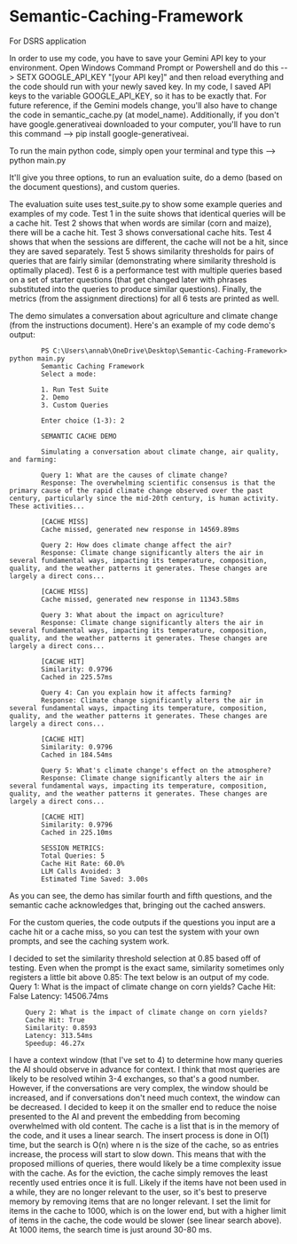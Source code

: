 # Semantic-Caching-Framework
For DSRS application

In order to use my code, you have to save your Gemini API key to your environment. Open Windows Command Prompt or Powershell and do this --> SETX GOOGLE_API_KEY "[your API key]" and then reload everything and the code should run with your newly saved key. In my code, I saved API keys to the variable GOOGLE_API_KEY, so it has to be exactly that. For future reference, if the Gemini models change, you'll also have to change the code in semantic_cache.py (at model_name). Additionally, if you don't have google.generativeai downloaded to your computer, you'll have to run this command --> pip install google-generativeai.

To run the main python code, simply open your terminal and type this --> python main.py

It'll give you three options, to run an evaluation suite, do a demo (based on the document questions), and custom queries.

The evaluation suite uses test_suite.py to show some example queries and examples of my code.
Test 1 in the suite shows that identical queries will be a cache hit.
Test 2 shows that when words are similar (corn and maize), there will be a cache hit.
Test 3 shows conversational cache hits.
Test 4 shows that when the sessions are different, the cache will not be a hit, since they are saved separately.
Test 5 shows similarity thresholds for pairs of queries that are fairly similar (demonstrating where similarity threshold is optimally placed).
Test 6 is a performance test with multiple queries based on a set of starter questions (that get changed later with phrases substituted into the queries to produce similar questions).
Finally, the metrics (from the assignment directions) for all 6 tests are printed as well.

The demo simulates a conversation about agriculture and climate change (from the instructions document).
Here's an example of my code demo's output:

            PS C:\Users\annab\OneDrive\Desktop\Semantic-Caching-Framework> python main.py
            Semantic Caching Framework
            Select a mode:

            1. Run Test Suite
            2. Demo
            3. Custom Queries

            Enter choice (1-3): 2

            SEMANTIC CACHE DEMO

            Simulating a conversation about climate change, air quality, and farming:

            Query 1: What are the causes of climate change?
            Response: The overwhelming scientific consensus is that the primary cause of the rapid climate change observed over the past century, particularly since the mid-20th century, is human activity. These activities...

            [CACHE MISS]
            Cache missed, generated new response in 14569.89ms

            Query 2: How does climate change affect the air?
            Response: Climate change significantly alters the air in several fundamental ways, impacting its temperature, composition, quality, and the weather patterns it generates. These changes are largely a direct cons...

            [CACHE MISS]
            Cache missed, generated new response in 11343.58ms

            Query 3: What about the impact on agriculture?
            Response: Climate change significantly alters the air in several fundamental ways, impacting its temperature, composition, quality, and the weather patterns it generates. These changes are largely a direct cons...

            [CACHE HIT]
            Similarity: 0.9796
            Cached in 225.57ms

            Query 4: Can you explain how it affects farming?
            Response: Climate change significantly alters the air in several fundamental ways, impacting its temperature, composition, quality, and the weather patterns it generates. These changes are largely a direct cons...

            [CACHE HIT]
            Similarity: 0.9796
            Cached in 184.54ms

            Query 5: What's climate change's effect on the atmosphere?
            Response: Climate change significantly alters the air in several fundamental ways, impacting its temperature, composition, quality, and the weather patterns it generates. These changes are largely a direct cons...

            [CACHE HIT]
            Similarity: 0.9796
            Cached in 225.10ms

            SESSION METRICS:
            Total Queries: 5
            Cache Hit Rate: 60.0%
            LLM Calls Avoided: 3
            Estimated Time Saved: 3.00s

As you can see, the demo has similar fourth and fifth questions, and the semantic cache acknowledges that, bringing out the cached answers.

For the custom queries, the code outputs if the questions you input are a cache hit or a cache miss, so you can test the system with your own prompts, and see the caching system work.

I decided to set the similarity threshold selection at 0.85 based off of testing. Even when the prompt is the exact same, similarity sometimes only registers a little bit above 0.85:
The text below is an output of my code.
        Query 1: What is the impact of climate change on corn yields?
        Cache Hit: False
        Latency: 14506.74ms

        Query 2: What is the impact of climate change on corn yields?
        Cache Hit: True
        Similarity: 0.8593
        Latency: 313.54ms
        Speedup: 46.27x


I have a context window (that I've set to 4) to determine how many queries the AI should observe in advance for context. I think that most queries are likely to be resolved wtihin 3-4 exchanges, so that's a good number. However, if the conversations are very complex, the window should be increased, and if conversations don't need much context, the window can be decreased. I decided to keep it on the smaller end to reduce the noise presented to the AI and prevent the embedding from becoming overwhelmed with old content. 
The cache is a list that is in the memory of the code, and it uses a linear search. The insert process is done in O(1) time, but the search is O(n) where n is the size of the cache, so as entries increase, the process will start to slow down. This means that with the proposed millions of queries, there would likely be a time complexity issue with the cache.
As for the eviction, the cache simply removes the least recently used entries once it is full. Likely if the items have not been used in a while, they are no longer relevant to the user, so it's best to preserve memory by removing items that are no longer relevant. I set the limit for items in the cache to 1000, which is on the lower end, but with a higher limit of items in the cache, the code would be slower (see linear search above). At 1000 items, the search time is just around 30-80 ms.
